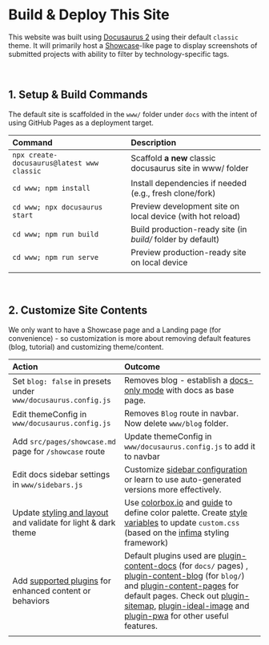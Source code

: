 # Build & Deploy This Site

This website was built using [Docusaurus 2](https://docusaurus.io/) using their default `classic` theme. It will primarily host a [Showcase](https://docusaurus.io/showcase)-like page to display screenshots of submitted projects with ability to filter by technology-specific tags.

<br/>

## 1. Setup & Build Commands

The default site is scaffolded in the `www/` folder under `docs` with the intent of using GitHub Pages as a deployment target.

| Command | Description |
|:--- |:--- |
| `npx create-docusaurus@latest www classic` | Scaffold **a new** classic docusaurus site in www/ folder |
| `cd www; npm install` | Install dependencies if needed (e.g., fresh clone/fork) |
| `cd www; npx docusaurus start` | Preview development site on local device (with hot reload)  |
| `cd www; npm run build` | Build production-ready site (in _build/_ folder by default) |
| `cd www; npm run serve` | Preview production-ready site on local device |
| | |


<br/>

## 2. Customize Site Contents

We only want to have a Showcase page and a Landing page (for convenience) - so customization is more about removing default features (blog, tutorial) and customizing theme/content.

| Action | Outcome |
|:--- |:--- |
| Set `blog: false` in presets under `www/docusaurus.config.js` | Removes blog - establish a [docs-only mode](https://docusaurus.io/docs/docs-introduction#docs-only-mode) with docs as base page. |
| Edit themeConfig in `www/docusaurus.config.js` | Removes `Blog` route in navbar. Now delete `www/blog` folder. |
| Add `src/pages/showcase.md` page for `/showcase` route | Update themeConfig in `www/docusaurus.config.js` to add it to navbar |
| Edit docs sidebar settings in `www/sidebars.js` | Customize [sidebar configuration](https://docusaurus.io/docs/sidebar/items) or learn to use auto-generated versions more effectively. |
| Update [styling and layout](https://docusaurus.io/docs/next/styling-layout) and validate for light & dark theme | Use [colorbox.io](https://colorbox.io/) and [guide](https://justtheskills.com/colorbox/) to define color palette. Create [style variables](https://docusaurus.io/docs/next/styling-layout#styling-your-site-with-infima) to update `custom.css` (based on  the [infima](https://infima.dev/) styling framework) |
| Add [supported plugins](https://docusaurus.io/docs/api/plugins) for enhanced content or behaviors | Default plugins used are [plugin-content-docs](https://docusaurus.io/docs/api/plugins/@docusaurus/plugin-content-docs) (for `docs/` pages) , [plugin-content-blog](https://docusaurus.io/docs/api/plugins/@docusaurus/plugin-content-blog) (for `blog/`) and [plugin-content-pages](https://docusaurus.io/docs/api/plugins/@docusaurus/plugin-content-pages) for default pages. Check out [plugin-sitemap](https://docusaurus.io/docs/api/plugins/@docusaurus/plugin-sitemap), [plugin-ideal-image](https://docusaurus.io/docs/api/plugins/@docusaurus/plugin-ideal-image) and [plugin-pwa](https://docusaurus.io/docs/api/plugins/@docusaurus/plugin-pwa) for other useful features. |
| | |

<br/>